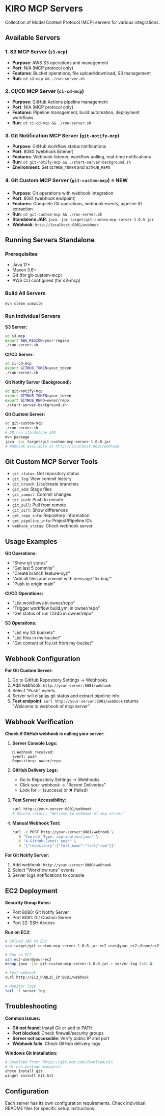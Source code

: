 # KIRO MCP Servers

Collection of Model Context Protocol (MCP) servers for various integrations.

## Available Servers

### 1. S3 MCP Server (`s3-mcp`)
- **Purpose**: AWS S3 operations and management
- **Port**: N/A (MCP protocol only)
- **Features**: Bucket operations, file upload/download, S3 management
- **Run**: `cd s3-mcp && ./run-server.sh`

### 2. CI/CD MCP Server (`ci-cd-mcp`)
- **Purpose**: GitHub Actions pipeline management
- **Port**: N/A (MCP protocol only)
- **Features**: Pipeline management, build automation, deployment workflows
- **Run**: `cd ci-cd-mcp && ./run-server.sh`

### 3. Git Notification MCP Server (`git-notify-mcp`)
- **Purpose**: GitHub workflow status notifications
- **Port**: 8080 (webhook listener)
- **Features**: Webhook listener, workflow polling, real-time notifications
- **Run**: `cd git-notify-mcp && ./start-server-background.sh`
- **Environment**: Set `GITHUB_TOKEN` and `GITHUB_REPO`

### 4. Git Custom MCP Server (`git-custom-mcp`) ⭐ NEW
- **Purpose**: Git operations with webhook integration
- **Port**: 8081 (webhook endpoint)
- **Features**: Complete Git operations, webhook events, pipeline ID extraction
- **Run**: `cd git-custom-mcp && ./run-server.sh`
- **Standalone JAR**: `java -jar target/git-custom-mcp-server-1.0.0.jar`
- **Webhook**: `http://localhost:8081/webhook`

## Running Servers Standalone

### Prerequisites
- Java 17+
- Maven 3.6+
- Git (for git-custom-mcp)
- AWS CLI configured (for s3-mcp)

### Build All Servers
```bash
mvn clean compile
```

### Run Individual Servers

**S3 Server:**
```bash
cd s3-mcp
export AWS_REGION=your-region
./run-server.sh
```

**CI/CD Server:**
```bash
cd ci-cd-mcp
export GITHUB_TOKEN=your_token
./run-server.sh
```

**Git Notify Server (Background):**
```bash
cd git-notify-mcp
export GITHUB_TOKEN=your_token
export GITHUB_REPO=owner/repo
./start-server-background.sh
```

**Git Custom Server:**
```bash
cd git-custom-mcp
./run-server.sh
# OR run standalone JAR
mvn package
java -jar target/git-custom-mcp-server-1.0.0.jar
# Webhook available at http://localhost:8081/webhook
```

## Git Custom MCP Server Tools

- `git_status`: Get repository status
- `git_log`: View commit history
- `git_branch`: List/create branches
- `git_add`: Stage files
- `git_commit`: Commit changes
- `git_push`: Push to remote
- `git_pull`: Pull from remote
- `git_diff`: Show differences
- `get_repo_info`: Repository information
- `get_pipeline_info`: Project/Pipeline IDs
- `webhook_status`: Check webhook server

## Usage Examples

**Git Operations:**
- "Show git status"
- "Get last 5 commits"
- "Create branch feature-xyz"
- "Add all files and commit with message 'fix bug'"
- "Push to origin main"

**CI/CD Operations:**
- "List workflows in owner/repo"
- "Trigger workflow build.yml in owner/repo"
- "Get status of run 12345 in owner/repo"

**S3 Operations:**
- "List my S3 buckets"
- "List files in my-bucket"
- "Get content of file.txt from my-bucket"

## Webhook Configuration

**For Git Custom Server:**
1. Go to GitHub Repository Settings → Webhooks
2. Add webhook: `http://your-server:8081/webhook`
3. Select "Push" events
4. Server will display git status and extract pipeline info
5. **Test endpoint**: `curl http://your-server:8081/webhook` returns "Welcome to webhook of mcp server"

## Webhook Verification

**Check if GitHub webhook is calling your server:**

1. **Server Console Logs:**
   ```
   🔔 Webhook received:
   Event: push
   Repository: owner/repo
   ```

2. **GitHub Delivery Logs:**
   - Go to Repository Settings → Webhooks
   - Click your webhook → "Recent Deliveries"
   - Look for ✅ (success) or ❌ (failed)

3. **Test Server Accessibility:**
   ```bash
   curl http://your-server:8081/webhook
   # Should return: "Welcome to webhook of mcp server"
   ```

4. **Manual Webhook Test:**
   ```bash
   curl -X POST http://your-server:8081/webhook \
     -H "Content-Type: application/json" \
     -H "X-GitHub-Event: push" \
     -d '{"repository":{"full_name":"test/repo"}}'
   ```

**For Git Notify Server:**
1. Add webhook: `http://your-server:8080/webhook`
2. Select "Workflow runs" events
3. Server logs notifications to console

## EC2 Deployment

**Security Group Rules:**
- Port 8080: Git Notify Server
- Port 8081: Git Custom Server
- Port 22: SSH Access

**Run on EC2:**
```bash
# Upload JAR to EC2
scp target/git-custom-mcp-server-1.0.0.jar ec2-user@your-ec2:/home/ec2-user/

# Run on EC2
ssh ec2-user@your-ec2
nohup java -jar git-custom-mcp-server-1.0.0.jar > server.log 2>&1 &

# Test webhook
curl http://EC2_PUBLIC_IP:8081/webhook

# Monitor logs
tail -f server.log
```

## Troubleshooting

**Common Issues:**
- **Git not found**: Install Git or add to PATH
- **Port blocked**: Check firewall/security groups
- **Server not accessible**: Verify public IP and port
- **Webhook fails**: Check GitHub delivery logs

**Windows Git Installation:**
```bash
# Download from: https://git-scm.com/download/win
# Or use package managers:
choco install git
winget install Git.Git
```

## Configuration

Each server has its own configuration requirements. Check individual README files for specific setup instructions.